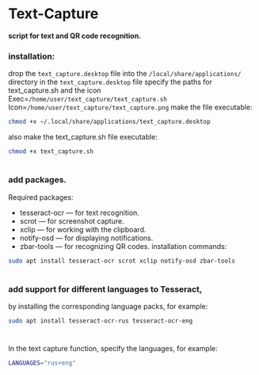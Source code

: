 # Text-Capture
 **script for text and QR code recognition.**
 ### installation:
 drop the `text_capture.desktop` file into the `/local/share/applications/` directory
 in the `text_capture.desktop` file specify the paths for text_capture.sh and the icon
 Exec=`/home/user/text_capture/text_capture.sh`
 Icon=`/home/user/text_capture/text_capture.png`
 make the file executable:
```bash 
chmod +x ~/.local/share/applications/text_capture.desktop
```
 also make the text_capture.sh file executable:
```bash 
chmod +x text_capture.sh
```
#
 ### add packages.
 Required packages:
+ tesseract-ocr — for text recognition.
+ scrot — for screenshot capture.
+ xclip — for working with the clipboard.
+ notify-osd — for displaying notifications.
+ zbar-tools — for recognizing QR codes.
 installation commands:
 ```bash
sudo apt install tesseract-ocr scrot xclip notify-osd zbar-tools
```
#
 ### add support for different languages ​​to Tesseract,
 by installing the corresponding language packs, for example:
```bash
sudo apt install tesseract-ocr-rus tesseract-ocr-eng
```
#
 In the text capture function, specify the languages, for example:
```bash
LANGUAGES="rus+eng"
```
